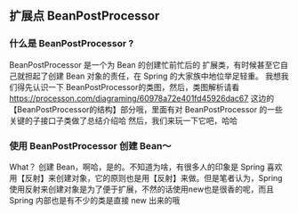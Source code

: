 ## 扩展点 BeanPostProcessor 

### 什么是 BeanPostProcessor ?
BeanPostProcessor  是一个为 Bean 的创建忙前忙后的 扩展类，有时候甚至它自己就担起了创建 Bean 对象的责任，在 Spring 的大家族中地位举足轻重。
我想我们得先认识一下 BeanPostProcessor的类图，然后，类图解析请看 https://processon.com/diagraming/60978a72e401fd45926dac67 这边的 【BeanPostProcessor的结构】部分哦，里面有对 BeanPostProcessor 的一些关键的子接口子类做了总结介绍哈
然后，我们来玩一下它吧，哈哈

### 使用 BeanPostProcessor 创建 Bean～
What？ 创建 Bean，啊哈，是的。不知道为啥，有很多人的印象是 Spring 喜欢用【反射】来创建对象，它的原则也是用【反射】来做。但是笔者认为，Spring 使用反射来创建对象是为了便于扩展，不然的话使用new也是很香的呢，而且 Spring 内部也是有不少的类是直接 new 出来的哦

